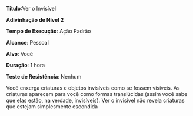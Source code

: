 **Titulo**:Ver o Invisível

**Adivinhação de Nível 2**

**Tempo de Execução**: Ação Padrão

**Alcance**: Pessoal

**Alvo**: Você

**Duração**: 1 hora

**Teste de Resistência**: Nenhum

Você enxerga criaturas e objetos invisíveis como se fossem visíveis. As criaturas aparecem para você como formas translúcidas (assim você sabe que elas estão, na verdade, invisíveis).
Ver o invisível não revela criaturas que estejam simplesmente escondida
